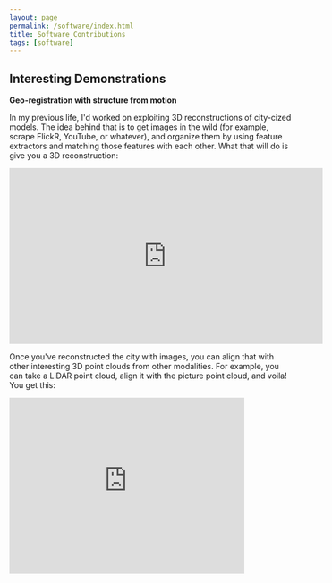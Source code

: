 ```yaml
---
layout: page
permalink: /software/index.html
title: Software Contributions
tags: [software]
---
```


## Interesting Demonstrations

**Geo-registration with structure from motion**

In my previous life, I'd worked on exploiting 3D reconstructions of city-cized models. The idea behind that is to get images in the wild (for example, scrape FlickR, YouTube, or whatever), and organize them by using feature extractors and matching those features with each other. What that will do is give you a 3D reconstruction:
<html>
<iframe width="560" height="315" src="https://www.youtube.com/embed/CJkRyo-u1_U" frameborder="0" allowfullscreen></iframe>
</html>

Once you've reconstructed the city with images, you can align that with other interesting 3D point clouds from other modalities. For example, you can take a LiDAR point cloud, align it with the picture point cloud, and voila! You get this:
<html>
<iframe width="420" height="315" src="https://www.youtube.com/embed/oc1rTzwXbc8" frameborder="0" allowfullscreen></iframe>
</html>
